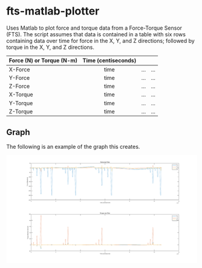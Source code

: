 # fts-matlab-plotter

Uses Matlab to plot force and torque data from a Force-Torque Sensor (FTS). The script assumes that data is contained in a table with six rows containing data over time for force in the X, Y, and Z directions; followed by torque in the X, Y, and Z directions.

| Force (N) or Torque (N-m) | Time (centiseconds) | | 		| 
| --------------------------|:-------------:| -----:| -----:|
| X-Force       			| time     		| ...   | ...   |
| Y-Force       			| time     		| ...   | ...   |
| Z-Force       			| time     		| ...   | ...   |
| X-Torque      			| time     		| ...   | ...   |
| Y-Torque      			| time     		| ...   | ...   |
| Z-Torque      			| time     		| ...   | ...   |

## Graph

The following is an example of the graph this creates.

![graph](https://raw.githubusercontent.com/cgoecknerwald/fts-matlab-plotter/master/finished_graph.png)
